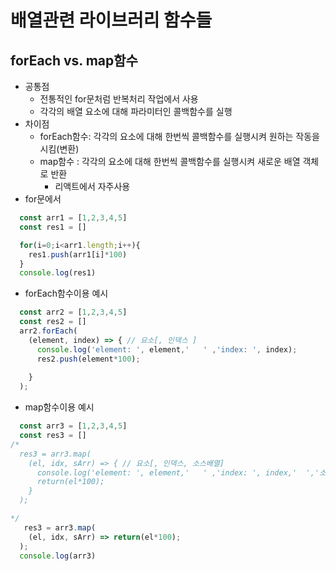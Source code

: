 # 배열관련 라이브러리 함수들

## forEach vs. map함수
- 공통점
  - 전통적인 for문처럼 반복처리 작업에서 사용
  - 각각의 배열 요소에 대해 파라미터인 콜백함수를 실행
- 차이점
  - forEach함수: 각각의 요소에 대해 한번씩 콜백함수를 실행시켜 원하는 작동을 시킴(변환)
  - map함수 : 각각의 요소에 대해 한번씩 콜백함수를 실행시켜 새로운 배열 객체로 반환
    - 리액트에서 자주사용
- for문에서
```js
  const arr1 = [1,2,3,4,5]
  const res1 = []

  for(i=0;i<arr1.length;i++){
    res1.push(arr1[i]*100)
  }
  console.log(res1)
```

- forEach함수이용 예시
```js
  const arr2 = [1,2,3,4,5]
  const res2 = []
  arr2.forEach(
    (element, index) => { // 요소[, 인덱스 ]
      console.log('element: ', element,'   ' ,'index: ', index);
      res2.push(element*100);
    
    }
  );
```

- map함수이용 예시
```js
  const arr3 = [1,2,3,4,5]
  const res3 = []
/*  
  res3 = arr3.map(
    (el, idx, sArr) => { // 요소[, 인덱스, 소스배열] 
      console.log('element: ', element,'   ' ,'index: ', index,'  ','소스배열: ', sArr);
      return(el*100);
    }
  );

*/
   res3 = arr3.map(
    (el, idx, sArr) => return(el*100);
  );
  console.log(arr3)

```